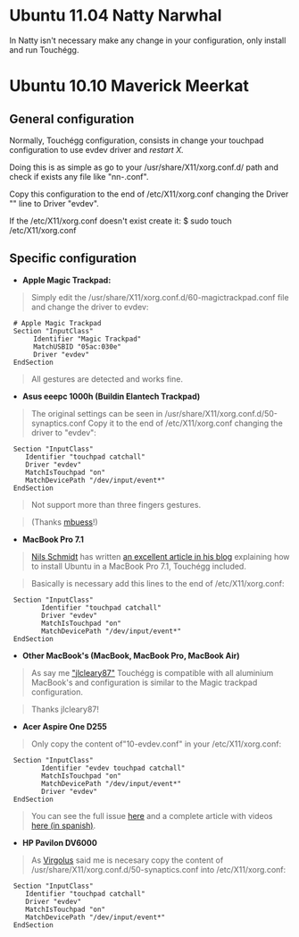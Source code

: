 # Ubuntu 11.04 Natty Narwhal #

In Natty isn't necessary make any change in your configuration, only install and run Touchégg.



# Ubuntu 10.10 Maverick Meerkat #

## General configuration ##

Normally, Touchégg configuration, consists in change your touchpad configuration
to use evdev driver and _restart X._

Doing this is as simple as go to your /usr/share/X11/xorg.conf.d/ path and check
if exists any file like "nn-<trackpad name>.conf".

Copy this configuration to the end of /etc/X11/xorg.conf changing the
Driver "<driver name>" line to Driver "evdev".

If the /etc/X11/xorg.conf doesn't exist create it:
$ sudo touch /etc/X11/xorg.conf


## Specific configuration ##

  * **Apple Magic Trackpad:**

> Simply edit the /usr/share/X11/xorg.conf.d/60-magictrackpad.conf file and
> change the driver to evdev:
```
 # Apple Magic Trackpad
 Section "InputClass"
      Identifier "Magic Trackpad"
      MatchUSBID "05ac:030e"
      Driver "evdev"
 EndSection
```
> All gestures are detected and works fine.



  * **Asus eeepc 1000h (Buildin Elantech Trackpad)**

> The original settings can be seen in /usr/share/X11/xorg.conf.d/50-synaptics.conf
> Copy it to the end of /etc/X11/xorg.conf changing the driver to "evdev":
```
 Section "InputClass"
    Identifier "touchpad catchall"
    Driver "evdev"
    MatchIsTouchpad "on"
    MatchDevicePath "/dev/input/event*"
 EndSection
```
> Not support more than three fingers gestures.

> (Thanks [mbuess](http://code.google.com/p/touchegg/issues/detail?id=3)!)


  * **MacBook Pro 7.1**

> [Nils Schmidt](https://code.google.com/p/touchegg/issues/detail?id=19#c10) has written
> [an excellent article in his blog](http://infiniteblogging.co.cc/ubuntu-10-10-on-macbook-pro-7-1/#touchpad)
> explaining how to install Ubuntu in a MacBook Pro 7.1, Touchégg included.

> Basically is necessary add this lines to the end of /etc/X11/xorg.conf:
```
 Section "InputClass"
        Identifier "touchpad catchall"
        Driver "evdev"
        MatchIsTouchpad "on"
        MatchDevicePath "/dev/input/event*"
 EndSection
```

  * **Other MacBook's (MacBook, MacBook Pro, MacBook Air)**

> As say me ["jlcleary87"](http://code.google.com/p/touchegg/issues/detail?id=12)
> Touchégg is compatible with all aluminium MacBook's and configuration is
> similar to the Magic trackpad configuration.

> Thanks jlcleary87!

  * **Acer Aspire One D255**

> Only copy the content of"10-evdev.conf" in your /etc/X11/xorg.conf:
```
 Section "InputClass"
        Identifier "evdev touchpad catchall"
        MatchIsTouchpad "on"
        MatchDevicePath "/dev/input/event*"
        Driver "evdev"
 EndSection
```
> You can see the full issue [here](http://code.google.com/p/touchegg/issues/detail?id=34)
> and a complete article with videos
> [here (in spanish)](http://equimantux.wordpress.com/2011/03/21/instalar-probar-y-configirar-touchegg-en-un-acer-one-d255-con-ubuntu/).

  * **HP Pavilon DV6000**

> As [Virgolus](http://code.google.com/p/touchegg/issues/detail?id=32) said me  is necesary copy
> the content of /usr/share/X11/xorg.conf.d/50-synaptics.conf into /etc/X11/xorg.conf:
```
 Section "InputClass"
    Identifier "touchpad catchall"
    Driver "evdev"
    MatchIsTouchpad "on"
    MatchDevicePath "/dev/input/event*"
 EndSection
```

